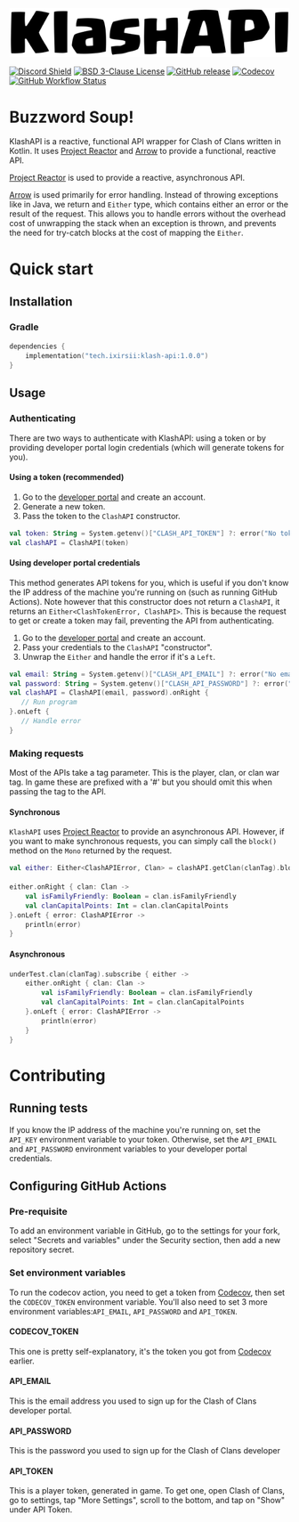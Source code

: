 ![KlashAPI logo](/src/main/resources/KlashAPI.png)

[![Discord Shield](https://discordapp.com/api/guilds/452233740408717313/widget.png?style=shield)](https://discord.gg/KTgshSbEUU)
[![BSD 3-Clause License](https://img.shields.io/badge/license-BSD%203--Clause-blue.svg)](https://opensource.org/license/bsd-3-clause)
[![GitHub release](https://img.shields.io/github/release/Ixirsii/KlashAPI.svg?style=flat-square)](https://github.com/Ixirsii/KlashAPI/releases/latest)
[![Codecov](https://img.shields.io/codecov/c/github/Ixirsii/KlashAPI?logo=codecov&style=flat-square)](https://codecov.io/gh/Ixirsii/KlashAPI)
[![GitHub Workflow Status](https://img.shields.io/github/actions/workflow/status/Ixirsii/KlashAPI/build.yml?branch=main&logo=github&style=flat-square)](https://github.com/Ixirsii/KlashAPI/actions?workflow=build)

# Buzzword Soup!

KlashAPI is a reactive, functional API wrapper for Clash of Clans written in
Kotlin. It uses [Project Reactor](https://projectreactor.io/) and
[Arrow](https://arrow-kt.io/) to provide a functional, reactive API.

[Project Reactor](https://projectreactor.io/) is used to provide a reactive,
asynchronous API.

[Arrow](https://arrow-kt.io/) is used primarily for error handling. Instead of
throwing exceptions like in Java, we return and `Either` type, which contains
either an error or the result of the request. This allows you to handle errors
without the overhead cost of unwrapping the stack when an exception is thrown,
and prevents the need for try-catch blocks at the cost of mapping the `Either`.

# Quick start

## Installation

### Gradle

```kotlin
dependencies {
    implementation("tech.ixirsii:klash-api:1.0.0")
}
```

## Usage

### Authenticating

There are two ways to authenticate with KlashAPI: using a token or by providing
developer portal login credentials (which will generate tokens for you).

#### Using a token (recommended)

1. Go to the [developer portal](https://developer.clashofclans.com) and create
   an account.
2. Generate a new token.
3. Pass the token to the `ClashAPI` constructor.

```kotlin
val token: String = System.getenv()["CLASH_API_TOKEN"] ?: error("No token found")
val clashAPI = ClashAPI(token)
```

#### Using developer portal credentials

This method generates API tokens for you, which is useful if you don't know
the IP address of the machine you're running on (such as running GitHub
Actions). Note however that this constructor does not return a `ClashAPI`,
it returns an `Either<ClashTokenError, ClashAPI>`. This is because the
request to get or create a token may fail, preventing the API from
authenticating.

1. Go to the [developer portal](https://developer.clashofclans.com) and create
   an account.
2. Pass your credentials to the `ClashAPI` "constructor".
3. Unwrap the `Either` and handle the error if it's a `Left`.

```kotlin
val email: String = System.getenv()["CLASH_API_EMAIL"] ?: error("No email found")
val password: String = System.getenv()["CLASH_API_PASSWORD"] ?: error("No password found")
val clashAPI = ClashAPI(email, password).onRight {
   // Run program
}.onLeft {
   // Handle error
}
```

### Making requests

Most of the APIs take a tag parameter. This is the player, clan, or clan war
tag. In game these are prefixed with a '#' but you should omit this when
passing the tag to the API.

#### Synchronous

`KlashAPI` uses [Project Reactor](https://projectreactor.io/) to provide an
asynchronous API. However, if you want to make synchronous requests, you can
simply call the `block()` method on the `Mono` returned by the request.

```kotlin
val either: Either<ClashAPIError, Clan> = clashAPI.getClan(clanTag).block()!!

either.onRight { clan: Clan ->
    val isFamilyFriendly: Boolean = clan.isFamilyFriendly
    val clanCapitalPoints: Int = clan.clanCapitalPoints
}.onLeft { error: ClashAPIError ->
    println(error)
}
```

#### Asynchronous

```kotlin
underTest.clan(clanTag).subscribe { either ->
    either.onRight { clan: Clan ->
        val isFamilyFriendly: Boolean = clan.isFamilyFriendly
        val clanCapitalPoints: Int = clan.clanCapitalPoints
    }.onLeft { error: ClashAPIError ->
        println(error)
    }
}
```

# Contributing

## Running tests

If you know the IP address of the machine you're running on, set the `API_KEY`
environment variable to your token. Otherwise, set the `API_EMAIL` and
`API_PASSWORD` environment variables to your developer portal credentials.

## Configuring GitHub Actions

### Pre-requisite

To add an environment variable in GitHub, go to the settings for your fork,\
select "Secrets and variables" under the Security section, then add a new
repository secret.

### Set environment variables

To run the codecov action, you need to get a token from
[Codecov](https://codecov.io/), then set the `CODECOV_TOKEN` environment
variable. You'll also need to set 3 more environment variables:`API_EMAIL`,
`API_PASSWORD` and `API_TOKEN`.

#### CODECOV_TOKEN

This one is pretty self-explanatory, it's the token you got from
[Codecov](https://codecov.io/) earlier.

#### API_EMAIL

This is the email address you used to sign up for the Clash of Clans developer
portal.

#### API_PASSWORD

This is the password you used to sign up for the Clash of Clans developer

#### API_TOKEN

This is a player token, generated in game. To get one, open Clash of Clans,
go to settings, tap "More Settings", scroll to the bottom, and tap on "Show"
under API Token.
